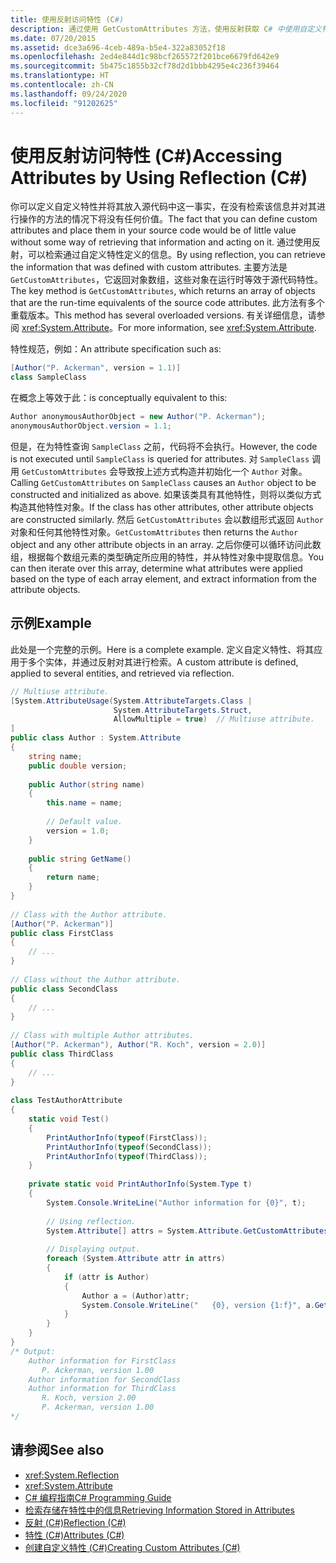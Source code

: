 ```yaml
---
title: 使用反射访问特性 (C#)
description: 通过使用 GetCustomAttributes 方法，使用反射获取 C# 中使用自定义特性定义的信息。
ms.date: 07/20/2015
ms.assetid: dce3a696-4ceb-489a-b5e4-322a83052f18
ms.openlocfilehash: 2ed4e844d1c98bcf265572f201bce6679fd642e9
ms.sourcegitcommit: 5b475c1855b32cf78d2d1bbb4295e4c236f39464
ms.translationtype: HT
ms.contentlocale: zh-CN
ms.lasthandoff: 09/24/2020
ms.locfileid: "91202625"
---
```

# <a name="accessing-attributes-by-using-reflection-c"></a><span data-ttu-id="91d87-103">使用反射访问特性 (C#)</span><span class="sxs-lookup"><span data-stu-id="91d87-103">Accessing Attributes by Using Reflection (C#)</span></span>

<span data-ttu-id="91d87-104">你可以定义自定义特性并将其放入源代码中这一事实，在没有检索该信息并对其进行操作的方法的情况下将没有任何价值。</span><span class="sxs-lookup"><span data-stu-id="91d87-104">The fact that you can define custom attributes and place them in your source code would be of little value without some way of retrieving that information and acting on it.</span></span> <span data-ttu-id="91d87-105">通过使用反射，可以检索通过自定义特性定义的信息。</span><span class="sxs-lookup"><span data-stu-id="91d87-105">By using reflection, you can retrieve the information that was defined with custom attributes.</span></span> <span data-ttu-id="91d87-106">主要方法是 `GetCustomAttributes`，它返回对象数组，这些对象在运行时等效于源代码特性。</span><span class="sxs-lookup"><span data-stu-id="91d87-106">The key method is `GetCustomAttributes`, which returns an array of objects that are the run-time equivalents of the source code attributes.</span></span> <span data-ttu-id="91d87-107">此方法有多个重载版本。</span><span class="sxs-lookup"><span data-stu-id="91d87-107">This method has several overloaded versions.</span></span> <span data-ttu-id="91d87-108">有关详细信息，请参阅 <xref:System.Attribute>。</span><span class="sxs-lookup"><span data-stu-id="91d87-108">For more information, see <xref:System.Attribute>.</span></span>  
  
 <span data-ttu-id="91d87-109">特性规范，例如：</span><span class="sxs-lookup"><span data-stu-id="91d87-109">An attribute specification such as:</span></span>  
  
```csharp  
[Author("P. Ackerman", version = 1.1)]  
class SampleClass  
```  
  
 <span data-ttu-id="91d87-110">在概念上等效于此：</span><span class="sxs-lookup"><span data-stu-id="91d87-110">is conceptually equivalent to this:</span></span>  
  
```csharp  
Author anonymousAuthorObject = new Author("P. Ackerman");  
anonymousAuthorObject.version = 1.1;  
```  
  
 <span data-ttu-id="91d87-111">但是，在为特性查询 `SampleClass` 之前，代码将不会执行。</span><span class="sxs-lookup"><span data-stu-id="91d87-111">However, the code is not executed until `SampleClass` is queried for attributes.</span></span> <span data-ttu-id="91d87-112">对 `SampleClass` 调用 `GetCustomAttributes` 会导致按上述方式构造并初始化一个 `Author` 对象。</span><span class="sxs-lookup"><span data-stu-id="91d87-112">Calling `GetCustomAttributes` on `SampleClass` causes an `Author` object to be constructed and initialized as above.</span></span> <span data-ttu-id="91d87-113">如果该类具有其他特性，则将以类似方式构造其他特性对象。</span><span class="sxs-lookup"><span data-stu-id="91d87-113">If the class has other attributes, other attribute objects are constructed similarly.</span></span> <span data-ttu-id="91d87-114">然后 `GetCustomAttributes` 会以数组形式返回 `Author` 对象和任何其他特性对象。</span><span class="sxs-lookup"><span data-stu-id="91d87-114">`GetCustomAttributes` then returns the `Author` object and any other attribute objects in an array.</span></span> <span data-ttu-id="91d87-115">之后你便可以循环访问此数组，根据每个数组元素的类型确定所应用的特性，并从特性对象中提取信息。</span><span class="sxs-lookup"><span data-stu-id="91d87-115">You can then iterate over this array, determine what attributes were applied based on the type of each array element, and extract information from the attribute objects.</span></span>  
  
## <a name="example"></a><span data-ttu-id="91d87-116">示例</span><span class="sxs-lookup"><span data-stu-id="91d87-116">Example</span></span>  

 <span data-ttu-id="91d87-117">此处是一个完整的示例。</span><span class="sxs-lookup"><span data-stu-id="91d87-117">Here is a complete example.</span></span> <span data-ttu-id="91d87-118">定义自定义特性、将其应用于多个实体，并通过反射对其进行检索。</span><span class="sxs-lookup"><span data-stu-id="91d87-118">A custom attribute is defined, applied to several entities, and retrieved via reflection.</span></span>  
  
```csharp  
// Multiuse attribute.  
[System.AttributeUsage(System.AttributeTargets.Class |  
                       System.AttributeTargets.Struct,  
                       AllowMultiple = true)  // Multiuse attribute.  
]  
public class Author : System.Attribute  
{  
    string name;  
    public double version;  
  
    public Author(string name)  
    {  
        this.name = name;  
  
        // Default value.  
        version = 1.0;  
    }  
  
    public string GetName()  
    {  
        return name;  
    }  
}  
  
// Class with the Author attribute.  
[Author("P. Ackerman")]  
public class FirstClass  
{  
    // ...  
}  
  
// Class without the Author attribute.  
public class SecondClass  
{  
    // ...  
}  
  
// Class with multiple Author attributes.  
[Author("P. Ackerman"), Author("R. Koch", version = 2.0)]  
public class ThirdClass  
{  
    // ...  
}  
  
class TestAuthorAttribute  
{  
    static void Test()  
    {  
        PrintAuthorInfo(typeof(FirstClass));  
        PrintAuthorInfo(typeof(SecondClass));  
        PrintAuthorInfo(typeof(ThirdClass));  
    }  
  
    private static void PrintAuthorInfo(System.Type t)  
    {  
        System.Console.WriteLine("Author information for {0}", t);  
  
        // Using reflection.  
        System.Attribute[] attrs = System.Attribute.GetCustomAttributes(t);  // Reflection.  
  
        // Displaying output.  
        foreach (System.Attribute attr in attrs)  
        {  
            if (attr is Author)  
            {  
                Author a = (Author)attr;  
                System.Console.WriteLine("   {0}, version {1:f}", a.GetName(), a.version);  
            }  
        }  
    }  
}  
/* Output:  
    Author information for FirstClass  
       P. Ackerman, version 1.00  
    Author information for SecondClass  
    Author information for ThirdClass  
       R. Koch, version 2.00  
       P. Ackerman, version 1.00  
*/  
```  
  
## <a name="see-also"></a><span data-ttu-id="91d87-119">请参阅</span><span class="sxs-lookup"><span data-stu-id="91d87-119">See also</span></span>

- <xref:System.Reflection>
- <xref:System.Attribute>
- [<span data-ttu-id="91d87-120">C# 编程指南</span><span class="sxs-lookup"><span data-stu-id="91d87-120">C# Programming Guide</span></span>](../../index.md)
- [<span data-ttu-id="91d87-121">检索存储在特性中的信息</span><span class="sxs-lookup"><span data-stu-id="91d87-121">Retrieving Information Stored in Attributes</span></span>](../../../../standard/attributes/retrieving-information-stored-in-attributes.md)
- [<span data-ttu-id="91d87-122">反射 (C#)</span><span class="sxs-lookup"><span data-stu-id="91d87-122">Reflection (C#)</span></span>](../reflection.md)
- [<span data-ttu-id="91d87-123">特性 (C#)</span><span class="sxs-lookup"><span data-stu-id="91d87-123">Attributes (C#)</span></span>](./index.md)
- [<span data-ttu-id="91d87-124">创建自定义特性 (C#)</span><span class="sxs-lookup"><span data-stu-id="91d87-124">Creating Custom Attributes (C#)</span></span>](./creating-custom-attributes.md)
